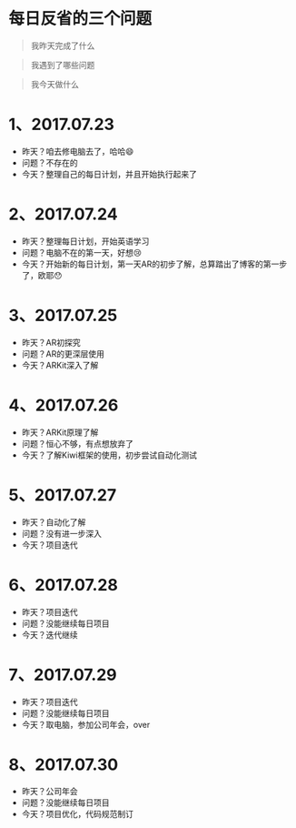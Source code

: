 # 每日反省的三个问题
> 我昨天完成了什么

> 我遇到了哪些问题

> 我今天做什么

# 1、2017.07.23
- 昨天？咱去修电脑去了，哈哈😄
- 问题？不存在的
- 今天？整理自己的每日计划，并且开始执行起来了

# 2、2017.07.24
- 昨天？整理每日计划，开始英语学习
- 问题？电脑不在的第一天，好想😢
- 今天？开始新的每日计划，第一天AR的初步了解，总算踏出了博客的第一步了，欧耶😯

# 3、2017.07.25
- 昨天？AR初探究
- 问题？AR的更深层使用
- 今天？ARKit深入了解

# 4、2017.07.26
- 昨天？ARKit原理了解
- 问题？恒心不够，有点想放弃了
- 今天？了解Kiwi框架的使用，初步尝试自动化测试

# 5、2017.07.27
- 昨天？自动化了解
- 问题？没有进一步深入
- 今天？项目迭代

# 6、2017.07.28
- 昨天？项目迭代
- 问题？没能继续每日项目
- 今天？迭代继续

# 7、2017.07.29
- 昨天？项目迭代
- 问题？没能继续每日项目
- 今天？取电脑，参加公司年会，over

# 8、2017.07.30
- 昨天？公司年会
- 问题？没能继续每日项目
- 今天？项目优化，代码规范制订
